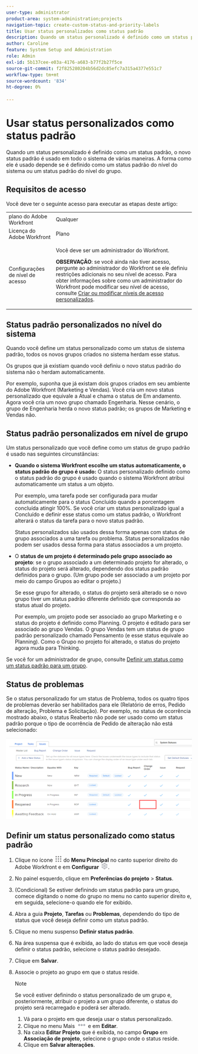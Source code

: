 ```yaml
---
user-type: administrator
product-area: system-administration;projects
navigation-topic: create-custom-status-and-priority-labels
title: Usar status personalizados como status padrão
description: Quando um status personalizado é definido como um status padrão, o novo status padrão é usado em todo o sistema de várias maneiras. A forma como ele é usado depende se é definido como um status padrão do nível do sistema ou um status padrão do nível do grupo.
author: Caroline
feature: System Setup and Administration
role: Admin
exl-id: 5b137cee-e03a-4176-a683-b77f2b27f5ce
source-git-commit: f2f825280204b56d2dc85efc7a315a4377e551c7
workflow-type: tm+mt
source-wordcount: '834'
ht-degree: 0%

---
```


# Usar status personalizados como status padrão

Quando um status personalizado é definido como um status padrão, o novo status padrão é usado em todo o sistema de várias maneiras. A forma como ele é usado depende se é definido como um status padrão do nível do sistema ou um status padrão do nível do grupo.

## Requisitos de acesso

Você deve ter o seguinte acesso para executar as etapas deste artigo:

<table style="table-layout:auto"> 
 <col> 
 <col> 
 <tbody> 
  <tr> 
   <td role="rowheader">plano do Adobe Workfront</td> 
   <td>Qualquer</td> 
  </tr> 
  <tr> 
   <td role="rowheader">Licença do Adobe Workfront</td> 
   <td>Plano</td> 
  </tr> 
  <tr> 
   <td role="rowheader">Configurações de nível de acesso</td> 
   <td> <p>Você deve ser um administrador do Workfront.</p> <p><b>OBSERVAÇÃO</b>: se você ainda não tiver acesso, pergunte ao administrador do Workfront se ele definiu restrições adicionais no seu nível de acesso. Para obter informações sobre como um administrador do Workfront pode modificar seu nível de acesso, consulte <a href="../../../administration-and-setup/add-users/configure-and-grant-access/create-modify-access-levels.md" class="MCXref xref">Criar ou modificar níveis de acesso personalizados</a>.</p> </td> 
  </tr> 
 </tbody> 
</table>

## Status padrão personalizados no nível do sistema

Quando você define um status personalizado como um status de sistema padrão, todos os novos grupos criados no sistema herdam esse status.

Os grupos que já existiam quando você definiu o novo status padrão do sistema não o herdam automaticamente.

Por exemplo, suponha que já existam dois grupos criados em seu ambiente do Adobe Workfront (Marketing e Vendas). Você cria um novo status personalizado que equivale a Atual e chama o status de Em andamento. Agora você cria um novo grupo chamado Engenharia. Nesse cenário, o grupo de Engenharia herda o novo status padrão; os grupos de Marketing e Vendas não.

## Status padrão personalizados em nível de grupo

Um status personalizado que você define como um status de grupo padrão é usado nas seguintes circunstâncias:

* **Quando o sistema Workfront escolhe um status automaticamente, o status padrão do grupo é usado:** O status personalizado definido como o status padrão do grupo é usado quando o sistema Workfront atribui automaticamente um status a um objeto.

  Por exemplo, uma tarefa pode ser configurada para mudar automaticamente para o status Concluído quando a porcentagem concluída atingir 100%. Se você criar um status personalizado igual a Concluído e definir esse status como um status padrão, o Workfront alterará o status da tarefa para o novo status padrão.

  Status personalizados são usados dessa forma apenas com status de grupo associados a uma tarefa ou problema. Status personalizados não podem ser usados dessa forma para status associados a um projeto.

* O **status de um projeto é determinado pelo grupo associado ao projeto**: se o grupo associado a um determinado projeto for alterado, o status do projeto será alterado, dependendo dos status padrão definidos para o grupo. (Um grupo pode ser associado a um projeto por meio do campo Grupos ao editar o projeto.)

  Se esse grupo for alterado, o status do projeto será alterado se o novo grupo tiver um status padrão diferente definido que corresponda ao status atual do projeto.

  Por exemplo, um projeto pode ser associado ao grupo Marketing e o status do projeto é definido como Planning. O projeto é editado para ser associado ao grupo Vendas. O grupo Vendas tem um status de grupo padrão personalizado chamado Pensamento (e esse status equivale ao Planning). Como o Grupo no projeto foi alterado, o status do projeto agora muda para Thinking.

Se você for um administrador de grupo, consulte [Definir um status como um status padrão para um grupo](/help/quicksilver/administration-and-setup/manage-groups/manage-group-statuses/use-custom-statuses-as-default-statuses-group.md).

## Status de problemas

Se o status personalizado for um status de Problema, todos os quatro tipos de problemas deverão ser habilitados para ele (Relatório de erros, Pedido de alteração, Problema e Solicitação). Por exemplo, no status de ocorrência mostrado abaixo, o status Reaberto não pode ser usado como um status padrão porque o tipo de ocorrência de Pedido de alteração não está selecionado:

![](assets/all-4-issue-types-enabled.png)

## Definir um status personalizado como status padrão

1. Clique no ícone ![](assets/main-menu-icon.png) do **Menu Principal** no canto superior direito do Adobe Workfront e em **Configurar** ![](assets/gear-icon-settings.png).
1. No painel esquerdo, clique em **Preferências do projeto** > **Status**.
1. (Condicional) Se estiver definindo um status padrão para um grupo, comece digitando o nome do grupo no menu no canto superior direito e, em seguida, selecione-o quando ele for exibido.
1. Abra a guia **Projeto**, **Tarefas** ou **Problemas**, dependendo do tipo de status que você deseja definir como um status padrão.
1. Clique no menu suspenso **Definir status padrão**.
1. Na área suspensa que é exibida, ao lado do status em que você deseja definir o status padrão, selecione o status padrão desejado.
1. Clique em **Salvar**.
1. Associe o projeto ao grupo em que o status reside.

   >[!NOTE]
   >
   >Se você estiver definindo o status personalizado de um grupo e, posteriormente, atribuir o projeto a um grupo diferente, o status do projeto será recarregado e poderá ser alterado.

   1. Vá para o projeto em que deseja usar o status personalizado.
   1. Clique no menu Mais ![](assets/more-icon.png) e em **Editar**.
   1. Na caixa **Editar Projeto** que é exibida, no campo **Grupo** em **Associação de projeto**, selecione o grupo onde o status reside.
   1. Clique em **Salvar alterações**.
